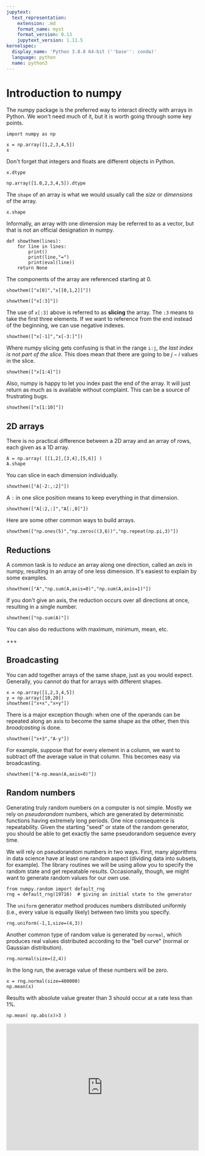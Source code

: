 ```yaml
---
jupytext:
  text_representation:
    extension: .md
    format_name: myst
    format_version: 0.13
    jupytext_version: 1.11.5
kernelspec:
  display_name: 'Python 3.8.8 64-bit (''base'': conda)'
  language: python
  name: python3
---
```


# Introduction to numpy

The numpy package is the preferred way to interact directly with arrays in Python. We won't need much of it, but it is worth going through some key points.

```{code-cell} ipython3
import numpy as np

x = np.array([1,2,3,4,5])
x
```

Don't forget that integers and floats are different objects in Python.

```{code-cell} ipython3
x.dtype
```

```{code-cell} ipython3
np.array([1.0,2,3,4,5]).dtype
```

The `shape` of an array is what we would usually call the *size* or *dimensions* of the array.

```{code-cell} ipython3
x.shape
```

Informally, an array with one dimension may be referred to as a vector, but that is not an official designation in numpy.

```{code-cell} ipython3
def showthem(lines):
    for line in lines:
        print() 
        print(line,"=")
        print(eval(line))
    return None
```


The components of the array are referenced starting at 0.

```{code-cell} ipython3
showthem(["x[0]","x[[0,1,2]]"])
```

```{code-cell} ipython3
showthem(["x[:3]"])
```

The use of `x[:3]` above is referred to as **slicing** the array. The `:3` means to take the first three elements. If we want to reference from the end instead of the beginning, we can use negative indexes.

```{code-cell} ipython3
showthem(["x[-1]","x[-3:]"])
```

Where numpy slicing gets confusing is that in the range `i:j`, *the last index is not part of the slice.* This does mean that there are going to be $j-i$ values in the slice.

```{code-cell} ipython3
showthem(["x[1:4]"])
```

Also, numpy is happy to let you index past the end of the array. It will just return as much as is available without complaint. This can be a source of frustrating bugs.

```{code-cell} ipython3
showthem(["x[1:10]"])
```

## 2D arrays

There is no practical difference between a 2D array and an array of rows, each given as a 1D array.

```{code-cell} ipython3
A = np.array( [[1,2],[3,4],[5,6]] )
A.shape
```

You can slice in each dimension individually.

```{code-cell} ipython3
showthem(["A[-2:,:2]"])
```

A `:` in one slice position means to keep everything in that dimension.

```{code-cell} ipython3
showthem(["A[:2,:]","A[:,0]"])
```

Here are some other common ways to build arrays.

```{code-cell} ipython3
showthem(["np.ones(5)","np.zeros((3,6))","np.repeat(np.pi,3)"])
```

## Reductions

A common task is to *reduce* an array along one direction, called an *axis* in numpy, resulting in an array of one less dimension. It's easiest to explain by some examples.

```{code-cell} ipython3
showthem(["A","np.sum(A,axis=0)","np.sum(A,axis=1)"])
```

If you don't give an axis, the reduction occurs over all directions at once, resulting in a single number.

```{code-cell} ipython3
showthem(["np.sum(A)"])
```

You can also do reductions with maximum, minimum, mean, etc.

+++

## Broadcasting

You can add together arrays of the same shape, just as you would expect. Generally, you cannot do that for arrays with different shapes.

```{code-cell} ipython3
x = np.array([1,2,3,4,5])
y = np.array([10,20])
showthem(["x+x","x+y"])
```

There is a major exception though: when one of the operands can be repeated along an axis to become the same shape as the other, then this *broadcasting* is done.

```{code-cell} ipython3
showthem(["x+3","A-y"])
```

For example, suppose that for every element in a column, we want to subtract off the average value in that column. This becomes easy via broadcasting.

```{code-cell} ipython3
showthem(["A-np.mean(A,axis=0)"])
```

## Random numbers

Generating truly random numbers on a computer is not simple. Mostly we rely on *pseudorandom* numbers, which are generated by deterministic functions having extremely long periods. One nice consequence is repeatability. Given the starting "seed" or state of the random generator, you should be able to get exactly the same pseudorandom sequence every time.

We will rely on pseudorandom numbers in two ways. First, many algorithms in data science have at least one random aspect (dividing data into subsets, for example). The library routines we will be using allow you to specify the random state and get repeatable results. Occasionally, though, we might want to generate random values for our own use.

```{code-cell} ipython3
from numpy.random import default_rng
rng = default_rng(19716)  # giving an initial state to the generator
```

The `uniform` generator method produces numbers distributed uniformly (i.e., every value is equally likely) between two limits you specify.

```{code-cell} ipython3
rng.uniform(-1,1,size=(4,3))
```

Another common type of random value is generated by `normal`, which produces real values distributed according to the "bell curve" (normal or Gaussian distribution). 

```{code-cell} ipython3
rng.normal(size=(2,4))
```

In the long run, the average value of these numbers will be zero.

```{code-cell} ipython3
x = rng.normal(size=400000)
np.mean(x)
```

Results with absolute value greater than 3 should occur at a rate less than 1%.

```{code-cell} ipython3
np.mean( np.abs(x)>3 )
```

<div style="max-width:608px"><div style="position:relative;padding-bottom:66.118421052632%"><iframe id="kaltura_player" src="https://cdnapisec.kaltura.com/p/2358381/sp/235838100/embedIframeJs/uiconf_id/43030021/partner_id/2358381?iframeembed=true&playerId=kaltura_player&entry_id=1_w2pr41c8&flashvars[streamerType]=auto&amp;flashvars[localizationCode]=en&amp;flashvars[leadWithHTML5]=true&amp;flashvars[sideBarContainer.plugin]=true&amp;flashvars[sideBarContainer.position]=left&amp;flashvars[sideBarContainer.clickToClose]=true&amp;flashvars[chapters.plugin]=true&amp;flashvars[chapters.layout]=vertical&amp;flashvars[chapters.thumbnailRotator]=false&amp;flashvars[streamSelector.plugin]=true&amp;flashvars[EmbedPlayer.SpinnerTarget]=videoHolder&amp;flashvars[dualScreen.plugin]=true&amp;flashvars[Kaltura.addCrossoriginToIframe]=true&amp;&wid=1_1bu728r1" width="608" height="402" allowfullscreen webkitallowfullscreen mozAllowFullScreen allow="autoplay *; fullscreen *; encrypted-media *" sandbox="allow-forms allow-same-origin allow-scripts allow-top-navigation allow-pointer-lock allow-popups allow-modals allow-orientation-lock allow-popups-to-escape-sandbox allow-presentation allow-top-navigation-by-user-activation" frameborder="0" title="Kaltura Player" style="position:absolute;top:0;left:0;width:100%;height:100%"></iframe></div></div>